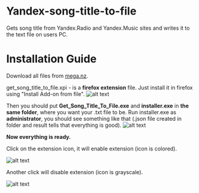 # Yandex-song-title-to-file
Gets song title from Yandex.Radio and Yandex.Music sites and writes it to the text file on users PC.
# Installation Guide
Download all files from [mega.nz](https://mega.nz/#!sq5VTQ7A!Ep0vLeBABbNOYJy3HShZn8klijojKMSsiVwBGr8KMYk).

get_song_title_to_file.xpi - is a **firefox extension** file. Just install it in firefox using "Install Add-on from file".
![alt text](https://i.imgur.com/NuW3OIF.png)

Then you should put **Get_Song_Title_To_File.exe** and **installer.exe** in **the same folder**, where you want your .txt file to be.
Run installer.exe as **administrator**, you should see something like that (.json file created in folder and result tells that everything is good).
![alt text](https://i.imgur.com/WQjJNOE.png)

**Now everything is ready.** 

Click on the extension icon, it will enable extension (icon is colored).

![alt text](https://i.imgur.com/fVUxpKR.png)

Another click will disable extension (icon is grayscale).

![alt text](https://i.imgur.com/w1Vuny8.png)

